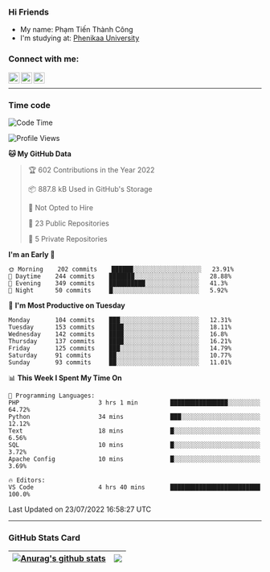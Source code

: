 ### Hi Friends

- My name: Phạm Tiến Thành Công
- I'm studying at: [Phenikaa University]


### Connect with me:
[<img align="left" alt="PhamTienThanhCong | Facebook" width="22px" src="https://upload.wikimedia.org/wikipedia/commons/thumb/1/16/Facebook-icon-1.png/640px-Facebook-icon-1.png" />][facebook]
[<img align="left" alt="PhamTienThanhCong | Zalo" width="22px" src="https://www.anphatpc.com.vn/template/anphat_2020v2/images/icon-zalo.jpg" />][zalo]
[<img align="left" alt="PhamTienThanhCong | LinkedIn" width="22px" src="https://cdn3.iconfinder.com/data/icons/inficons/512/linkedin.png" />][linkedin]

<br />

---

### Time code

<!--START_SECTION:waka-->
![Code Time](http://img.shields.io/badge/Code%20Time-475%20hrs%2042%20mins-blue)

![Profile Views](http://img.shields.io/badge/Profile%20Views-0-blue)

**🐱 My GitHub Data** 

> 🏆 602 Contributions in the Year 2022
 > 
> 📦 887.8 kB Used in GitHub's Storage 
 > 
> 🚫 Not Opted to Hire
 > 
> 📜 23 Public Repositories 
 > 
> 🔑 5 Private Repositories  
 > 
**I'm an Early 🐤** 

```text
🌞 Morning    202 commits    ██████░░░░░░░░░░░░░░░░░░░   23.91% 
🌆 Daytime    244 commits    ███████░░░░░░░░░░░░░░░░░░   28.88% 
🌃 Evening    349 commits    ██████████░░░░░░░░░░░░░░░   41.3% 
🌙 Night      50 commits     █░░░░░░░░░░░░░░░░░░░░░░░░   5.92%

```
📅 **I'm Most Productive on Tuesday** 

```text
Monday       104 commits    ███░░░░░░░░░░░░░░░░░░░░░░   12.31% 
Tuesday      153 commits    ████░░░░░░░░░░░░░░░░░░░░░   18.11% 
Wednesday    142 commits    ████░░░░░░░░░░░░░░░░░░░░░   16.8% 
Thursday     137 commits    ████░░░░░░░░░░░░░░░░░░░░░   16.21% 
Friday       125 commits    ███░░░░░░░░░░░░░░░░░░░░░░   14.79% 
Saturday     91 commits     ██░░░░░░░░░░░░░░░░░░░░░░░   10.77% 
Sunday       93 commits     ██░░░░░░░░░░░░░░░░░░░░░░░   11.01%

```


📊 **This Week I Spent My Time On** 

```text
💬 Programming Languages: 
PHP                      3 hrs 1 min         ████████████████░░░░░░░░░   64.72% 
Python                   34 mins             ███░░░░░░░░░░░░░░░░░░░░░░   12.12% 
Text                     18 mins             █░░░░░░░░░░░░░░░░░░░░░░░░   6.56% 
SQL                      10 mins             █░░░░░░░░░░░░░░░░░░░░░░░░   3.72% 
Apache Config            10 mins             █░░░░░░░░░░░░░░░░░░░░░░░░   3.69%

🔥 Editors: 
VS Code                  4 hrs 40 mins       █████████████████████████   100.0%

```


 Last Updated on 23/07/2022 16:58:27 UTC
<!--END_SECTION:waka-->

---

### GitHub Stats Card

| <a href="https://github.com/phamtienthanhcong"><img align="center" src="https://github-readme-stats.vercel.app/api?username=PhamTienThanhCong&show_icons=true&include_all_commits=true&theme=buefy&hide_border=true&theme=ocean_dark" alt="Anurag's github stats" /></a> | <a href="https://github.com/phamtienthanhcong"><img align="center" src="https://github-readme-stats.vercel.app/api/top-langs/?username=PhamTienThanhCong&layout=compact&theme=buefy&hide_border=true&theme=ocean_dark" /></a> |
| ------------- | ------------- |

[Phenikaa University]: https://phenikaa-uni.edu.vn/vi
[facebook]: https://www.facebook.com/phamtienthanhcong
[linkedin]: https://linkedin.com/in/phamtienthanhcong
[zalo]: https://zalo.me/0396396332
[tiktok]: https://www.tiktok.com/@phamtienthanhcong
[web]: https://github.com/PhamTienThanhCong/web_dev
[min project]: https://github.com/PhamTienThanhCong/Project-Of-Web
[c and cpp]: https://github.com/PhamTienThanhCong/Code_C_and_Cpro
[python]: https://github.com/PhamTienThanhCong/Python_beginer
